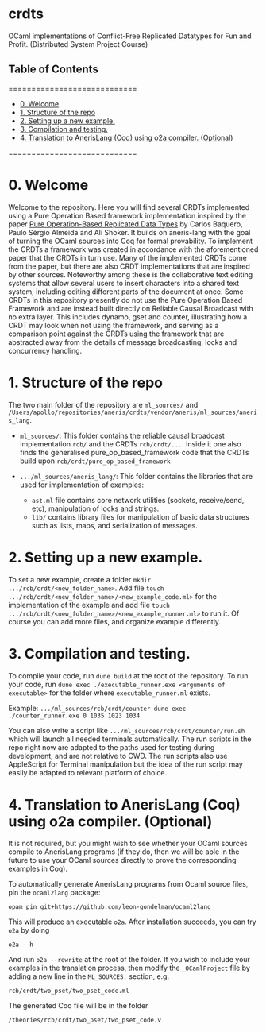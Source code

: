 # crdts
OCaml implementations of Conflict-Free Replicated Datatypes for Fun and Profit. (Distributed System Project Course)

## Table of Contents
============================

* [0\. Welcome](#0-welcome)
* [1\. Structure of the repo](#1-structure-of-the-repo)
* [2\. Setting up a new example\.](#2-setting-up-a-new-example)
* [3\. Compilation and testing\.](#3-compilation-and-testing)
* [4\. Translation to AnerisLang (Coq) using o2a compiler\. (Optional)](#4-translation-to-anerislang-coq-using-o2a-compiler-optional)

============================


# 0. Welcome
Welcome to the repository. Here you will find several CRDTs implemented using a Pure Operation Based framework implementation inspired by the paper [Pure Operation-Based Replicated Data Types](https://arxiv.org/abs/1710.04469) by Carlos Baquero, Paulo Sérgio Almeida and Ali Shoker.
It builds on aneris-lang with the goal of turning the OCaml sources into Coq for formal provability. To implement the CRDTs a framework was created in accordance with the aforementioned paper that the CRDTs in turn use. Many of the implemented CRDTs come from the paper, but there are also CRDT implementations that are inspired by other sources.
Noteworthy among these is the collaborative text editing systems that allow several users to insert characters into a shared text system, including editing different parts of the document at once.
Some CRDTs in this repository presently do not use the Pure Operation Based Framework and are instead built directly on Reliable Causal Broadcast with no extra layer. This includes dynamo, gset and counter, illustrating how a CRDT may look when not using the framework, and serving as a comparison point against the CRDTs using the framework that are abstracted away from the details of message broadcasting, locks and concurrency handling. 

# 1. Structure of the repo

The two main folder of the repository are `ml_sources/` and
`/Users/apollo/repositories/aneris/crdts/vendor/aneris/ml_sources/aneris_lang`.


- `ml_sources/`: This folder contains the reliable causal broadcast
  implementation `rcb/` and the CRDTs `rcb/crdt/...`.
  Inside it one also finds the generalised pure_op_based_framework code that the CRDTs build upon `rcb/crdt/pure_op_based_framework`


 - `.../ml_sources/aneris_lang/`: This folder contains the libraries that are
  used for implementation of examples:
	  - `ast.ml` file contains core network utilities (sockets, receive/send,
        etc), manipulation of locks and strings.
	  - `lib/` contains library files for manipulation of basic data structures
	    such as lists, maps, and serialization of messages.

# 2. Setting up a new example.

To set a new example, create a folder `mkdir .../rcb/crdt/<new_folder_name>`.
Add file `touch .../rcb/crdt/<new_folder_name>/<new_example_code.ml>` for the
implementation of the example and add file
`touch .../rcb/crdt/<new_folder_name>/<new_example_runner.ml>` to run it.
Of course you can add more files, and organize example differently.

# 3. Compilation and testing.

To compile your code, run `dune build` at the root of the repository.
To run your code, run `dune exec ./executable_runner.exe <arguments of executable>`
for the folder where `executable_runner.ml` exists.

Example: `.../ml_sources/rcb/crdt/counter dune exec ./counter_runner.exe 0 1035 1023 1034`

You can also write a script like `.../ml_sources/rcb/crdt/counter/run.sh`
which will launch all needed terminals automatically.
The run scripts in the repo right now are adapted to the paths used for testing during development, and are not relative to CWD.
The run scripts also use AppleScript for Terminal manipulation but the idea of the run script may easily be adapted to relevant platform of choice.

# 4. Translation to AnerisLang (Coq) using o2a compiler. (Optional)

It is not required, but you might wish to see whether your OCaml sources compile to  AnerisLang programs
(if they do, then we will be able in the future to use your OCaml sources
directly to prove the corresponding examples in Coq).

To automatically generate AnerisLang programs from Ocaml source files, pin the `ocaml2lang` package:

    opam pin git+https://github.com/leon-gondelman/ocaml2lang

This will produce an executable `o2a`. After installation succeeds, you can try `o2a` by doing

    o2a --h

And run `o2a --rewrite` at the root of the folder.
If you wish to include your examples in the translation process, then modify the
`_OCamlProject` file by adding a new line in the `ML_SOURCES:` section, e.g.

	rcb/crdt/two_pset/two_pset_code.ml

The generated Coq file will be in the folder

	/theories/rcb/crdt/two_pset/two_pset_code.v
